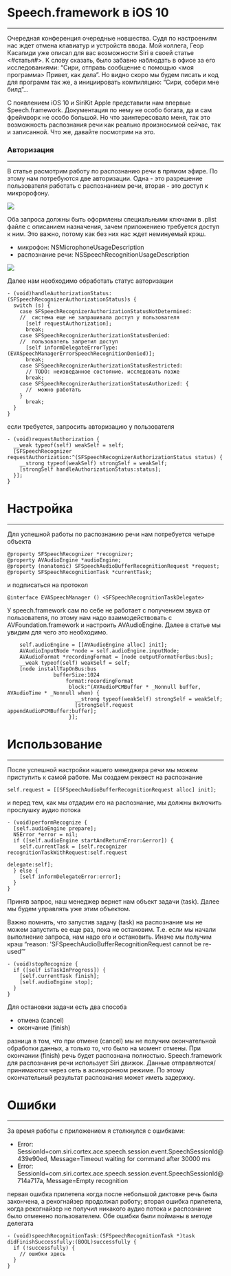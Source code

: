 # Speech.framework в iOS 10
---
Очередная конференция очередные новшества. Судя по настроениям нас ждет отмена клавиатур и устройств ввода. Мой коллега, Геор Касапиди уже описал для вас возможности Siri в своей статье <#статья#>. К слову сказать, было забавно наблюдать в офисе за его исследованиями: “Сири, отправь сообщение с помощью <моя программа> Привет, как дела”. Но видно скоро мы будем писать и код для программ так же, а инициировать компиляцию: “Сири, собери мне билд”…

С появлением iOS 10 и SiriKit Apple представили нам впервые Speech.framework. Документация по нему не особо богата, да и сам фреймворк не особо большой. Но что заинтересовало меня, так это возможность распознания речи как реально произносимой сейчас, так и записанной. Что же, давайте посмотрим на это.

### Авторизация
---
В статье расмотрим работу по распознанию речи в прямом эфире. По этому нам потребуются две авторизации. Одна - это разрешение пользователя работать с распознанием речи, вторая - это доступ к микророфону.  

![](https://habrastorage.org/files/676/c33/f6f/676c33f6f63e4738acb14018049aa300.PNG)

Оба запроса должны быть оформлены специальными ключами в .plist файле с описанием назначения, зачем приложениею требуется доступ к ним. Это важно, потому как без них нас ждет неминуемый крэш.

- микрофон: NSMicrophoneUsageDescription
- распознание речи: NSSpeechRecognitionUsageDescription

![](https://habrastorage.org/files/75a/d6f/56d/75ad6f56d29c43b2a94ddc85d26691a2.png)


Далее нам необходимо обработать статус авторизации
```objc
- (void)handleAuthorizationStatus:(SFSpeechRecognizerAuthorizationStatus)s {
  switch (s) {
    case SFSpeechRecognizerAuthorizationStatusNotDetermined:
    //  система еще не запрашивала доступ у пользователя
      [self requestAuthorization];
      break;
    case SFSpeechRecognizerAuthorizationStatusDenied:
    //  пользователь запретил доступ
      [self informDelegateErrorType:(EVASpeechManagerErrorSpeechRecognitionDenied)];
      break;
    case SFSpeechRecognizerAuthorizationStatusRestricted:
      // TODO: неизведанное состояние. исследовать позже
      break;
    case SFSpeechRecognizerAuthorizationStatusAuthorized: {
      //  можно работать
    }
      break;
  }
}
```

если требуется, запросить авторизацию у пользователя
```objc
- (void)requestAuthorization {
  __weak typeof(self) weakSelf = self;
  [SFSpeechRecognizer requestAuthorization:^(SFSpeechRecognizerAuthorizationStatus status) {
    __strong typeof(weakSelf) strongSelf = weakSelf;
    [strongSelf handleAuthorizationStatus:status];
  }];
}
```

# Настройка
---
Для успешной работы по распознанию речи нам потребуется четыре объекта
``` objc
@property SFSpeechRecognizer *recognizer;
@property AVAudioEngine *audioEngine;
@property (nonatomic) SFSpeechAudioBufferRecognitionRequest *request;
@property SFSpeechRecognitionTask *currentTask;
```

и подписаться на протокол 
``` objc
@interface EVASpeechManager () <SFSpeechRecognitionTaskDelegate>
```
У speech.framework сам по себе не работает с получением звука от пользователя, по этому нам надо взаимодействовать с AVFoundation.framework и настроить AVAudioEngine. Далее в статье мы увидим для чего это необходимо.
``` objc
    self.audioEngine = [[AVAudioEngine alloc] init];
    AVAudioInputNode *node = self.audioEngine.inputNode;
    AVAudioFormat *recordingFormat = [node outputFormatForBus:bus];
    __weak typeof(self) weakSelf = self;
    [node installTapOnBus:bus
               bufferSize:1024
                   format:recordingFormat
                    block:^(AVAudioPCMBuffer * _Nonnull buffer, AVAudioTime * _Nonnull when) {
                      __strong typeof(weakSelf) strongSelf = weakSelf;
                      [strongSelf.request appendAudioPCMBuffer:buffer];
                    }];
```

# Использование
---
После успешной настройки нашего менеджера речи мы можем приступить к самой работе. 
Мы создаем реквест на распознание 
``` objc
self.request = [[SFSpeechAudioBufferRecognitionRequest alloc] init];
```
и перед тем, как мы отдадим его на распознание, мы должны включить прослушку аудио потока
``` objc
- (void)performRecognize {
  [self.audioEngine prepare];
  NSError *error = nil;
  if ([self.audioEngine startAndReturnError:&error]) {
    self.currentTask = [self.recognizer recognitionTaskWithRequest:self.request
                                                          delegate:self];
  } else {
    [self informDelegateError:error];
  }
}
```
Приняв запрос, наш менеджер вернет нам объект задачи (task). Далее мы будем управлять уже этим объектом.

Важно помнить, что запустив задачу (task) на распознание мы не можем запустить ее еще раз, пока не остановим. Т.е. если мы начали выполнение запроса, нам надо его и остановить. Иначе мы получим крэш 
“reason: 'SFSpeechAudioBufferRecognitionRequest cannot be re-used’”

``` objc
- (void)stopRecognize {
  if ([self isTaskInProgress]) {
    [self.currentTask finish];
    [self.audioEngine stop];
  }
}
```
Для остановки задачи есть два способа
- отмена (cancel)
- окончание (finish)

разница в том, что при отмене (cancel) мы не получим окончательной обработки данных, а только то, что было на момент отмены. При окончании (finish) речь будет распознана полностью. Speech.framework для распознания речи использует Siri движок. Данные отправляются/принимаются через сеть в асинхронном режиме. По этому окончательный результат распознания может иметь задержку.

# Ошибки
---
За время работы с приложением я столкнулся с ошибками:
- Error: SessionId=com.siri.cortex.ace.speech.session.event.SpeechSessionId@439e90ed, Message=Timeout waiting for command after 30000 ms
- Error: SessionId=com.siri.cortex.ace.speech.session.event.SpeechSessionId@714a717a, Message=Empty recognition

первая ошибка прилетела когда после небольшой диктовке речь была закончена, а рекогнайзер продолжал работу;
вторая ошибка прилетела, когда рекогнайзер не получил никакого аудио потока и распознание было отменено пользователем.
Обе ошибки были пойманы в методе делегата
``` objc
- (void)speechRecognitionTask:(SFSpeechRecognitionTask *)task didFinishSuccessfully:(BOOL)successfully {
  if (!successfully) {
    // ошибки здесь
  }
}
```
